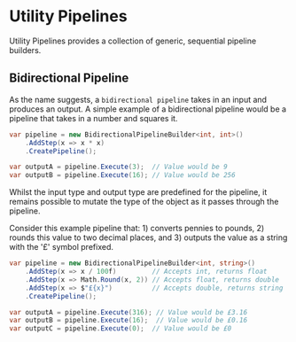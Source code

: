 # Utility Pipelines
Utility Pipelines provides a collection of generic, sequential pipeline builders.

## Bidirectional Pipeline
As the name suggests, a `bidirectional pipeline` takes in an input and produces an output.
A simple example of a bidirectional pipeline would be a pipeline that takes in a number and squares it.
```csharp
var pipeline = new BidirectionalPipelineBuilder<int, int>()
    .AddStep(x => x * x)
    .CreatePipeline();

var outputA = pipeline.Execute(3);  // Value would be 9
var outputB = pipeline.Execute(16); // Value would be 256
```

Whilst the input type and output type are predefined for the pipeline, it remains possible to mutate the type of the
object as it passes through the pipeline.

Consider this example pipeline that: 1) converts pennies to pounds, 2) rounds this value to two decimal places, 
and 3) outputs the value as a string with the '£' symbol prefixed.

```csharp
var pipeline = new BidirectionalPipelineBuilder<int, string>()
    .AddStep(x => x / 100f)         // Accepts int, returns float
    .AddStep(x => Math.Round(x, 2)) // Accepts float, returns double
    .AddStep(x => $"£{x}")          // Accepts double, returns string
    .CreatePipeline();

var outputA = pipeline.Execute(316); // Value would be £3.16
var outputB = pipeline.Execute(16);  // Value would be £0.16
var outputC = pipeline.Execute(0);  // Value would be £0
```